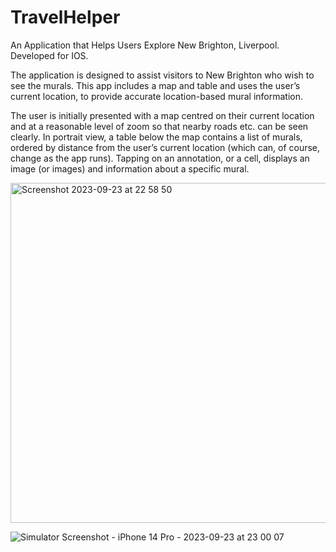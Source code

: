 # TravelHelper
An Application that Helps Users Explore New Brighton, Liverpool. Developed for IOS.

The application is designed to assist visitors to New Brighton who wish to see the murals. This app includes a map
and table and uses the user’s current location, to provide accurate location-based mural information.

The user is initially presented with a map centred on their current location and at a reasonable level of
zoom so that nearby roads etc. can be seen clearly. In portrait view, a table below the map contains a list of murals, ordered by distance from the user’s
current location (which can, of course, change as the app runs). Tapping on an annotation, or a cell, displays an image (or images) and information about a specific mural. 

<img width="544" positon = "center" alt="Screenshot 2023-09-23 at 22 58 50" src="https://github.com/ebin-sabu/TravelHelper/assets/49438210/7b487cdd-6866-46fc-8763-72ed3710deb3">


![Simulator Screenshot - iPhone 14 Pro - 2023-09-23 at 23 00 07](https://github.com/ebin-sabu/TravelHelper/assets/49438210/b21923b6-8fe8-4ccf-a8db-d9082d111e95)
